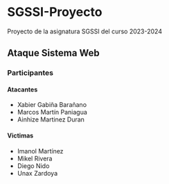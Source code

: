 # SGSSI-Proyecto

Proyecto de la asignatura SGSSI del curso 2023-2024

## Ataque Sistema Web

### Participantes

#### Atacantes

* Xabier Gabiña Barañano
* Marcos Martín Paniagua
* Ainhize Martinez Duran

#### Victimas

* Imanol Martínez
* Mikel Rivera
* Diego Nido
* Unax Zardoya
